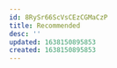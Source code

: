 ```yaml
---
id: 8RySr66ScVsCEzCGMaCzP
title: Recommended
desc: ''
updated: 1638150895853
created: 1638150895853
---
```




